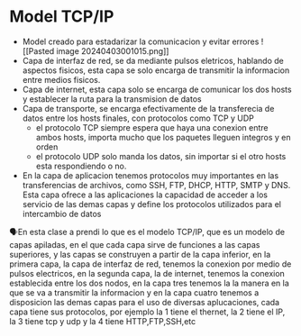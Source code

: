 # Model TCP/IP
- Model creado para estadarizar la comunicacion y evitar errores
![[Pasted image 20240403001015.png]]
 - Capa de interfaz de red, se da mediante pulsos eletricos, hablando de aspectos fisicos, esta capa se solo  encarga de transmitir la informacion entre medios fisicos.
 - Capa de internet, esta capa solo se encarga de comunicar los dos hosts y establecer la ruta para la transmision de datos
 - Capa de transporte, se encarga efectivamente de la transferecia de datos entre los hosts finales, con protocolos como TCP y UDP
	 - el protocolo TCP siempre espera que haya una conexion entre ambos hosts, importa mucho que los paquetes lleguen integros y en orden
	 - el protocolo UDP solo manda los datos, sin importar si el otro hosts esta respondiendo o no.
 - En la capa de aplicacion tenemos protocolos muy importantes en las transferencias de archivos, como SSH, FTP, DHCP, HTTP, SMTP y DNS. Esta capa ofrece a las aplicaciones la capacidad de acceder a los servicio de las demas capas y define los protocolos utilizados para el intercambio de datos


<p>🗣️En  esta clase a prendi lo que es el modelo TCP/IP, que es un modelo de capas apiladas, en el que cada capa sirve de funciones a las capas superiores, y las capas se construyen a partir de la capa inferior, en la primera capa, la capa de interfaz de red, tenemos la conexion por medio de pulsos electricos, en la segunda capa, la de internet, tenemos la conexion establecida entre los dos nodos, en la capa tres tenemos la la manera en la que se va a transmitir la informacion y en la capa cuatro tenemos a disposicion las demas capas para el uso de diversas aplucaciones, cada capa tiene sus protocolos, por ejemplo la 1 tiene el thernet, la 2 tiene el IP, la 3 tiene tcp y udp y la 4 tiene HTTP,FTP,SSH,etc</p>